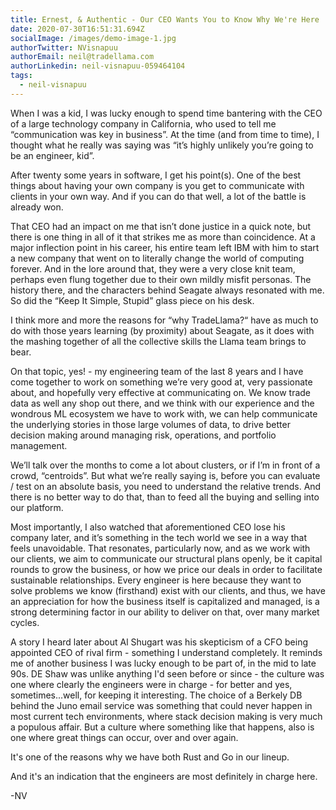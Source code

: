 ```yaml
---
title: Ernest, & Authentic - Our CEO Wants You to Know Why We're Here
date: 2020-07-30T16:51:31.694Z
socialImage: /images/demo-image-1.jpg
authorTwitter: NVisnapuu
authorEmail: neil@tradellama.com
authorLinkedin: neil-visnapuu-059464104
tags:
  - neil-visnapuu
---
```

When I was a kid, I was lucky enough to spend time bantering with the CEO of a large technology company in California, who used to tell me “communication was key in business”. At the time (and from time to time), I thought what he really was saying was “it’s highly unlikely you’re going to be an engineer, kid”.

After twenty some years in software, I get his point(s). One of the best things about having your own company is you get to communicate with clients in your own way. And if you can do that well, a lot of the battle is already won.

That CEO had an impact on me that isn’t done justice in a quick note, but there is one thing in all of it that strikes me as more than coincidence. At a major inflection point in his career, his entire team left IBM with him to start a new company that went on to literally change the world of computing forever. And in the lore around that, they were a very close knit team, perhaps even flung together due to their own mildly misfit personas. The history there, and the characters behind Seagate always resonated with me. So did the “Keep It Simple, Stupid” glass piece on his desk.

I think more and more the reasons for “why TradeLlama?“ have as much to do with those years learning (by proximity) about Seagate, as it does with the mashing together of all the collective skills the Llama team brings to bear.

On that topic, yes! - my engineering team of the last 8 years and I have come together to work on something we’re very good at, very passionate about, and hopefully very effective at communicating on. We know trade data as well any shop out there, and we think with our experience and the wondrous ML ecosystem we have to work with, we can help communicate the underlying stories in those large volumes of data, to drive better decision making around managing risk, operations, and portfolio management.

We’ll talk over the months to come a lot about clusters, or if I’m in front of a crowd, “centroids”. But what we’re really saying is, before you can evaluate / test on an absolute basis, you need to understand the relative trends. And there is no better way to do that, than to feed all the buying and selling into our platform.

Most importantly, I also watched that aforementioned CEO lose his company later, and it’s something in the tech world we see in a way that feels unavoidable. That resonates, particularly now, and as we work with our clients, we aim to communicate our structural plans openly, be it capital rounds to grow the business, or how we price our deals in order to facilitate sustainable relationships.  Every engineer is here because they want to solve problems we know (firsthand) exist with our clients, and thus, we have an appreciation for how the business itself is capitalized and managed, is a strong determining factor in our ability to deliver on that, over many market cycles.

A story I heard later about Al Shugart was his skepticism of a CFO being appointed CEO of rival firm - something I understand completely.  It reminds me of another business I was lucky enough to be part of, in the mid to late 90s.  DE Shaw was unlike anything I'd seen before or since - the culture was one where clearly the engineers were in charge - for better and yes, sometimes...well, for keeping it interesting.  The choice of a Berkely DB behind the Juno email service was something that could never happen in most current tech environments, where stack decision making is very much a populous affair.  But a culture where something like that happens, also is one where great things can occur, over and over again.

It's one of the reasons why we have both Rust and Go in our lineup.

And it's an indication that the engineers are most definitely in charge here.

\-NV